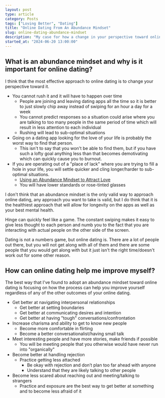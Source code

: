 ```yaml
---
layout: post
type: article
category: Posts
tags: ["Loving Better", "Dating"]
title: "Online Dating From An Abundance Mindset"
slug: online-dating-abundance-mindset
description: "My case for how a change in your perspective toward online dating will make it a better overall experience."
started_at: "2024-06-20 13:00:00"
---
```


## What is an abundance mindset and why is it important for online dating?

I think that the most effective approach to online dating is to change your perspective toward it.
* You cannot rush it and it will have to happen over time
    * People are joining and leaving dating apps all the time so it is better to just slowly chip away instead of swiping for an hour a day for a week
    * You cannot predict responses so a situation could arise where you are talking to too many people in the same period of time which will result in less attention to each individual
    * Rushing will lead to sub-optimal situations
* Going on a dating app looking for the love of your life is probably the worst way to find that person. 
    * This isn't to say that you won't be able to find them, but if you have such a lofty goal anything less than that becomes demotivating which can quickly cause you to burnout. 
* If you are operating out of a "place of lack" where you are trying to fill a hole in your life, you will settle quicker and cling longer/harder to sub-optimal situations.
    * [Using an Abundance Mindset to Attract Love](https://www.meetmindful.com/using-an-abundance-mindset/)
    * You will have lower standards or rose-tinted glasses

I don't think that an abundance mindset is the only valid way to approach online dating, any approach you want to take is valid, but I do think that it is the healthiest approach that will allow for longevity on the apps as well as your best mental health.

Hinge can quickly feel like a game. The constant swiping makes it easy to give less thought to each person and numb you to the fact that you are interacting with actual people on the other side of the screen.

Dating is not a numbers game, but online dating is. There are a lot of people out there, but you will not get along with all of them and there are some people that you would get along with but it just isn't the right time/doesn't work out for some other reason.

## How can online dating help me improve myself?

The best way that I've found to adopt an abundance mindset toward online dating is focusing on how the process can help you improve yourself regardless of any of the other outcomes of your online dating.

* Get better at navigating interpersonal relationships
    * Get better at setting boundaries
    * Get better at communicating desires and intention
    * Get better at having "tough" conversations/confrontation
* Increase charisma and ability to get to know new people
    * Become more comfortable in flirting
    * Become a better conversationalist/having small talk
* Meet interesting people and have more stories, make friends if possible
    * You will be meeting people that you otherwise would have never run into "organically"
* Become better at handling rejection
    * Practice getting less attached
        * Be okay with rejection and don’t plan too far ahead with anyone
        * Understand that they are likely talking to other people
* Become less scared about reaching out and meeting/talking to strangers
    * Practice and exposure are the best way to get better at something and to become less afraid of it